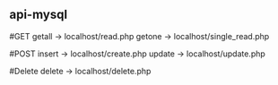 ## api-mysql

#GET
getall -> localhost/read.php
getone -> localhost/single_read.php

#POST
insert -> localhost/create.php
update -> localhost/update.php

#Delete
delete -> localhost/delete.php

